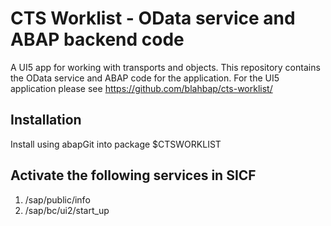 # CTS Worklist - OData service and ABAP backend code

A UI5 app for working with transports and objects. This repository contains the  OData service and ABAP code for the application. For the UI5 application please see https://github.com/blahbap/cts-worklist/

## Installation 
Install using abapGit into package $CTSWORKLIST

## Activate the following services in SICF 

1. /sap/public/info
2. /sap/bc/ui2/start_up

